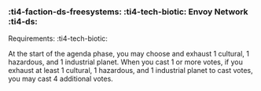 ### :ti4-faction-ds-freesystems: :ti4-tech-biotic: **Envoy Network** :ti4-ds:

Requirements: :ti4-tech-biotic:

At the start of the agenda phase, you may choose and exhaust 1 cultural, 1 hazardous, and 1 industrial planet.
When you cast 1 or more votes, if you exhaust at least 1 cultural, 1 hazardous, and 1 industrial planet to cast votes, you may cast 4 additional votes.
